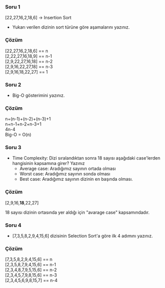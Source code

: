 ### **Soru 1**

[22,27,16,2,18,6] -> Insertion Sort

* Yukarı verilen dizinin sort türüne göre aşamalarını yazınız.

### **Çözüm**

[22,27,16,2,18,6] == n   
[2,22,27,16,18,9] == n-1   
[2,9,22,27,16,18] == n-2   
[2,9,16,22,27,18] == n-3    
[2,9,16,18,22,27] == 1 

### **Soru 2**

* Big-O gösterimini yazınız.

### **Çözüm**

n+(n-1)+(n-2)+(n-3)+1   
n+n-1+n-2+n-3+1      
4n-4   
Big-O = O(n)

### **Soru 3**

* Time Complexity: Dizi sıralandıktan sonra 18 sayısı aşağıdaki case'lerden hangisinin kapsamına girer? Yazınız 
    - Average case: Aradığımız sayının ortada olması
    - Worst case: Aradığımız sayının sonda olması
    - Best case: Aradığımız sayının dizinin en başında olması.  

### **Çözüm**

[2,9,16,**18**,22,27]

18 sayısı dizinin ortasında yer aldığı için "avarage case" kapsamındadır.

### **Soru 4**

* [7,3,5,8,2,9,4,15,6] dizisinin Selection Sort'a göre ilk 4 adımını yazınız.

### **Çözüm**

[7,3,5,8,2,9,4,15,6] == n    
[2,3,5,8,7,9,4,15,6] == n-1    
[2,3,4,8,7,9,5,15,6] == n-2    
[2,3,4,5,7,9,8,15,6] == n-3    
[2,3,4,5,6,9,8,15,7] == n-4
